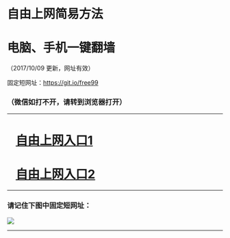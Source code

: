 ﻿# 自由上网简易方法

# 电脑、手机一键翻墙

（2017/10/09 更新，网址有效）

固定短网址：https://git.io/free99

### （微信如打不开，请转到浏览器打开）


***





# &nbsp;&nbsp; <a href="http://ft1867328366.fwq-tz-1001.info/fwqtz01.html?t=100900112868 " target="_blank">自由上网入口1</a>
# &nbsp;&nbsp; <a href="http://ft998927318.fwq-tz-1002.info/fwqtz02.html?t=10090014426 " target="_blank">自由上网入口2</a>
***

### 请记住下图中固定短网址：

<img src="https://s3-us-west-2.amazonaws.com/fwq-1001/yjfq-20170905okok.png" /> 


***

